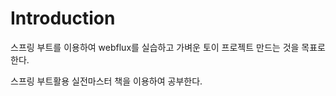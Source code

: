 # Introduction



스프링 부트를 이용하여 webflux를 실습하고 가벼운 토이 프로젝트 만드는 것을 목표로 한다.

스프링 부트활용 실전마스터 책을 이용하여 공부한다.